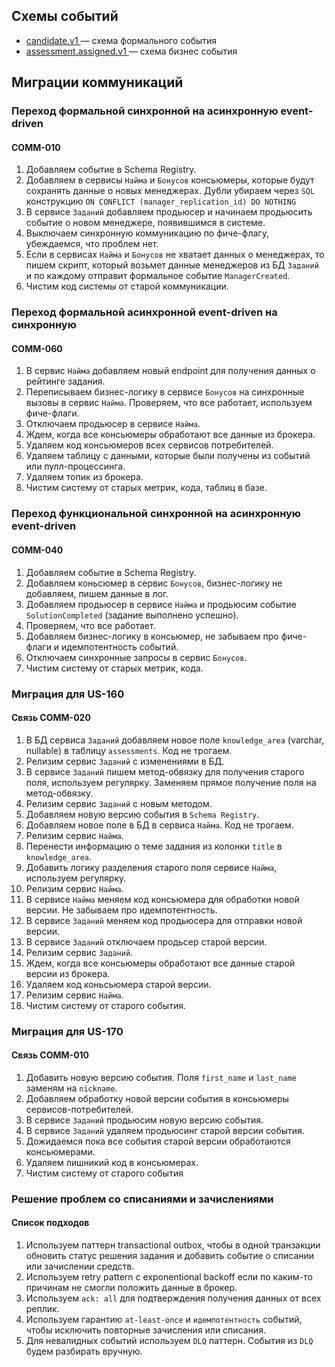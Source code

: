 ## Схемы событий

- [candidate.v1
](./formal.json) — схема формального события
- [assessment.assigned.v1
](./business.json) — схема бизнес события

## Миграции коммуникаций
### Переход формальной синхронной на асинхронную event-driven
#### COMM-010
1. Добавляем событие в Schema Registry.
2. Добавляем в сервисы `Найма` и `Бонусов` консьюмеры, которые будут сохранять данные о новых менеджерах. Дубли убираем через `SQL` конструкцию `ON CONFLICT (manager_replication_id) DO NOTHING`
3. В сервисе `Заданий` добавляем продьюсер и начинаем продьюсить событие о новом менеджере, появившимся в системе.
4. Выключаем синхронную коммуникацию по фиче-флагу, убеждаемся, что проблем нет.
5. Если в сервисах `Найма` и `Бонусов` не хватает данных о менеджерах, то пишем скрипт, который возьмет данные менеджеров из БД `Заданий` и по каждому отправит формальное событие `ManagerCreated`.
6. Чистим код системы от старой коммуникации.

### Переход формальной асинхронной event-driven на синхронную
#### COMM-060
1. В сервис `Найма` добавляем новый endpoint для получения данных о рейтинге задания.
2. Переписываем бизнес-логику в сервисе `Бонусов` на синхронные вызовы в сервис `Найма`. Проверяем, что все работает, используем фиче-флаги.
3. Отключаем продьюсер в сервисе `Найма`.
4. Ждем, когда все консьюмеры обработают все данные из брокера.
5. Удаляем код консьюмеров всех сервисов потребителей.
6. Удаляем таблицу с данными, которые были получены из событий или пулл-процессинга.
7. Удаляем топик из брокера.
8. Чистим систему от старых метрик, кода, таблиц в базе.

### Переход функциональной синхронной на асинхронную event-driven
#### COMM-040
1. Добавляем событие в Schema Registry.
2. Добавляем коньсюмер в сервис `Бонусов`, бизнес-логику не добавляем, пишем данные в лог.
3. Добавляем продьюсер в сервисе `Найма` и продьюсим событие `SolutionCompleted` (задание выполнено успешно).
4. Проверяем, что все работает.
5. Добавляем бизнес-логику в консьюмер, не забываем про фиче-флаги и идемпотентность событий.
6. Отключаем синхронные запросы в сервис `Бонусов`.
7. Чистим систему от старых метрик, кода.

### Миграция для US-160
#### Связь COMM-020
1. В БД сервиса `Заданий` добавляем новое поле `knowledge_area` (varchar, nullable) в таблицу `assessments`. Код не трогаем.
2. Релизим сервис `Заданий` с изменениями в БД.
3. В сервисе `Заданий` пишем  метод-обвязку для получения старого поля, используем регулярку. Заменяем прямое получение поля на метод-обвязку.
4. Релизим сервис `Заданий` c новым методом.
5. Добавляем новую версию события в `Schema Registry`.
6. Добавляем новое поле в БД в сервиса `Найма`. Код не трогаем.
7. Релизим сервис `Найма`.
8. Перенести информацию о теме задания из колонки `title` в `knowledge_area`.
9. Добавить логику разделения старого поля сервисе `Найма`, используем регулярку.
10. Релизим сервис `Найма`.
11. В сервисе `Найма` меняем код консьюмера для обработки новой версии. Не забываем про идемпотентность.
12. В сервисе `Заданий` меняем код продьюсера для отправки новой версии.
13. В сервисе `Заданий` отключаем продьсер старой версии.
14. Релизим сервис `Заданий`.
15. Ждем, когда все консьюмеры обработают все данные старой версии из брокера.
16. Удаляем код коньсьюмера старой версии.
17. Релизим сервис `Найма`.
18. Чистим систему от старого события.

### Миграция для US-170
#### Связь COMM-010
1. Добавить новую версию события. Поля `first_name` и `last_name` заменям на `nickname`.
2. Добавляем обработку новой версии события в консьюмеры сервисов-потребителей.
3. В сервисе `Заданий` продьюсим новую версию события.
4. В сервисе `Заданий` удаляем продьюсинг старой версии события.
5. Дожидаемся пока все события старой версии обработаются консьюмерами.
6. Удаляем лишникий код в консьюмерах.
7. Чистим систему от старого события

### Решение проблем со списаниями и зачислениями
#### Список подходов
1. Используем паттерн transactional outbox, чтобы в одной транзакции обновить статус решения задания и добавить событие о списании или зачислении средств.
2. Используем retry pattern с exponentional backoff если по каким-то причинам не смогли положить данные в брокер.
3. Используем `ack: all` для подтверждения получения данных от всех реплик.
4. Используем гарантию `at-least-once` и `идемпотентность` событий, чтобы исключить повторные зачисления или списания.
5. Для невалидных событий используем `DLQ` паттерн. События из `DLQ` будем разбирать вручную.
